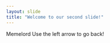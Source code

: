 ```yaml
---
layout: slide
title: "Welcome to our second slide!"
---
```

Memelord
Use the left arrow to go back!

